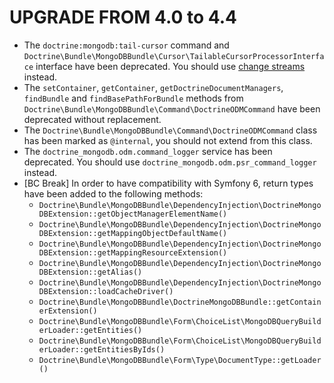 UPGRADE FROM 4.0 to 4.4
=======================

* The `doctrine:mongodb:tail-cursor` command and
  `Doctrine\Bundle\MongoDBBundle\Cursor\TailableCursorProcessorInterface`
  interface have been deprecated. You should use
  [change streams](https://docs.mongodb.com/manual/changeStreams/) instead.
* The `setContainer`, `getContainer`, `getDoctrineDocumentManagers`,
  `findBundle` and `findBasePathForBundle` methods from
  `Doctrine\Bundle\MongoDBBundle\Command\DoctrineODMCommand` have been
  deprecated without replacement.
* The `Doctrine\Bundle\MongoDBBundle\Command\DoctrineODMCommand` class has
  been marked as `@internal`, you should not extend from this class.
* The `doctrine_mongodb.odm.command_logger` service has been deprecated. You should use
  `doctrine_mongodb.odm.psr_command_logger` instead.
* [BC Break] In order to have compatibility with Symfony 6, return types have
  been added to the following methods:
  * `Doctrine\Bundle\MongoDBBundle\DependencyInjection\DoctrineMongoDBExtension::getObjectManagerElementName()`
  * `Doctrine\Bundle\MongoDBBundle\DependencyInjection\DoctrineMongoDBExtension::getMappingObjectDefaultName()`
  * `Doctrine\Bundle\MongoDBBundle\DependencyInjection\DoctrineMongoDBExtension::getMappingResourceExtension()`
  * `Doctrine\Bundle\MongoDBBundle\DependencyInjection\DoctrineMongoDBExtension::getAlias()`
  * `Doctrine\Bundle\MongoDBBundle\DependencyInjection\DoctrineMongoDBExtension::loadCacheDriver()`
  * `Doctrine\Bundle\MongoDBBundle\DoctrineMongoDBBundle::getContainerExtension()`
  * `Doctrine\Bundle\MongoDBBundle\Form\ChoiceList\MongoDBQueryBuilderLoader::getEntities()`
  * `Doctrine\Bundle\MongoDBBundle\Form\ChoiceList\MongoDBQueryBuilderLoader::getEntitiesByIds()`
  * `Doctrine\Bundle\MongoDBBundle\Form\Type\DocumentType::getLoader()`
